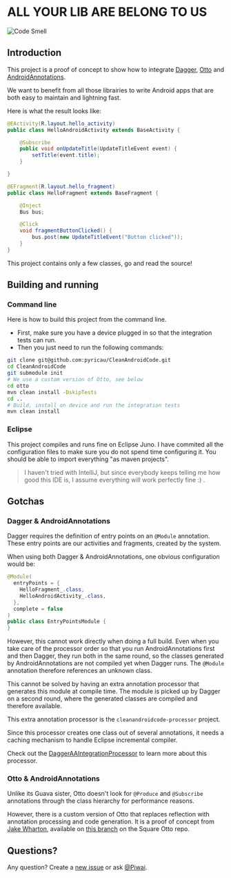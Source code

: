 # ALL YOUR LIB ARE BELONG TO US

![Code Smell](https://raw.github.com/pyricau/CleanAndroidCode/master/assets/android_smell.png)

## Introduction

This project is a proof of concept to show how to integrate [Dagger](http://square.github.com/dagger/), [Otto](http://square.github.com/otto/) and [AndroidAnnotations](http://androidannotations.org).

We want to benefit from all those librairies to write Android apps that are both easy to maintain and lightning fast.

Here is what the result looks like:

```java
@EActivity(R.layout.hello_activity)
public class HelloAndroidActivity extends BaseActivity {

	@Subscribe
	public void onUpdateTitle(UpdateTitleEvent event) {
		setTitle(event.title);
	}

}
```

```java
@EFragment(R.layout.hello_fragment)
public class HelloFragment extends BaseFragment {

	@Inject
	Bus bus;

	@Click
	void fragmentButtonClicked() {
		bus.post(new UpdateTitleEvent("Button clicked"));
	}
}
```

This project contains only a few classes, go and read the source!

## Building and running

### Command line

Here is how to build this project from the command line. 

* First, make sure you have a device plugged in so that the integration tests can run.
* Then you just need to run the following commands:

```bash
git clone git@github.com:pyricau/CleanAndroidCode.git
cd CleanAndroidCode
git submodule init
# We use a custom version of Otto, see below
cd otto
mvn clean install -DskipTests
cd ..
# Build, install on device and run the integration tests
mvn clean install
```

### Eclipse

This project compiles and runs fine on Eclipse Juno. I have commited all the configuration files to make sure you do not spend time configuring it. You should be able to import everything "as maven projects".

> I haven't tried with IntelliJ, but since everybody keeps telling me how good this IDE is, I assume everything will work perfectly fine :) .

## Gotchas

### Dagger & AndroidAnnotations

Dagger requires the definition of entry points on an `@Module` annotation. These entry points are our activities and fragments, created by the system.

When using both Dagger & AndroidAnnotations, one obvious configuration would be:

```java
@Module(
  entryPoints = {
    HelloFragment_.class,
   	HelloAndroidActivity_.class,
  },
  complete = false
)
public class EntryPointsModule {
}
```

However, this cannot work directly when doing a full build. Even when you take care of the processor order so that you run AndroidAnnotations first and then Dagger, they run both in the same round, so the classes generated by AndroidAnnotations are not compiled yet when Dagger runs. The `@Module` annotation therefore references an unknown class.

This cannot be solved by having an extra annotation processor that generates this module at compile time. The module is picked up by Dagger on a second round, where the generated classes are compiled and therefore available.

This extra annotation processor is the `cleanandroidcode-processor` project.

Since this processor creates one class out of several annotations, it needs a caching mechanism to handle Eclipse incremental compiler.

Check out the [DaggerAAIntegrationProcessor](https://github.com/pyricau/CleanAndroidCode/blob/master/cleanandroidcode-processor/src/main/java/info/piwai/cleanandroidcode/DaggerAAIntegrationProcessor.java) to learn more about this processor.

### Otto & AndroidAnnotations

Unlike its Guava sister, Otto doesn't look for `@Produce` and `@Subscribe` annotations through the class hierarchy for performance reasons.

However, there is a custom version of Otto that replaces reflection with annotation processing and code generation.
It is a proof of concept from [Jake Wharton](https://github.com/JakeWharton), available on [this branch](https://github.com/square/otto/tree/code-gen) on the Square Otto repo.

## Questions?

Any question? Create a [new issue](https://github.com/pyricau/CleanAndroidCode/issues/new) or ask [@Piwai](http://twitter.com/piwai).